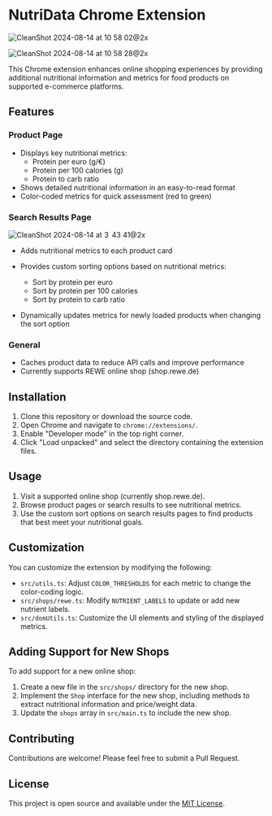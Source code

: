 # NutriData Chrome Extension

![CleanShot 2024-08-14 at 10  58 02@2x](https://github.com/user-attachments/assets/fab77d69-34c4-49aa-8fe5-7313281ada70)

![CleanShot 2024-08-14 at 10  58 28@2x](https://github.com/user-attachments/assets/c3a4c3e2-ce8b-4d33-b2be-2b910a441d32)

This Chrome extension enhances online shopping experiences by providing additional nutritional information and metrics for food products on supported e-commerce platforms.

## Features

### Product Page

- Displays key nutritional metrics:
  - Protein per euro (g/€)
  - Protein per 100 calories (g)
  - Protein to carb ratio
- Shows detailed nutritional information in an easy-to-read format
- Color-coded metrics for quick assessment (red to green)

### Search Results Page
 ![CleanShot 2024-08-14 at 3  43 41@2x](https://github.com/user-attachments/assets/3f5c520d-c157-4ba4-8ddc-1ab037d0dca7)


- Adds nutritional metrics to each product card
- Provides custom sorting options based on nutritional metrics:
  - Sort by protein per euro
  - Sort by protein per 100 calories
  - Sort by protein to carb ratio
 
- Dynamically updates metrics for newly loaded products when changing the sort option

### General

- Caches product data to reduce API calls and improve performance
- Currently supports REWE online shop (shop.rewe.de)

## Installation

1. Clone this repository or download the source code.
2. Open Chrome and navigate to `chrome://extensions/`.
3. Enable "Developer mode" in the top right corner.
4. Click "Load unpacked" and select the directory containing the extension files.

## Usage

1. Visit a supported online shop (currently shop.rewe.de).
2. Browse product pages or search results to see nutritional metrics.
3. Use the custom sort options on search results pages to find products that best meet your nutritional goals.

## Customization

You can customize the extension by modifying the following:

- `src/utils.ts`: Adjust `COLOR_THRESHOLDS` for each metric to change the color-coding logic.
- `src/shops/rewe.ts`: Modify `NUTRIENT_LABELS` to update or add new nutrient labels.
- `src/domUtils.ts`: Customize the UI elements and styling of the displayed metrics.

## Adding Support for New Shops

To add support for a new online shop:

1. Create a new file in the `src/shops/` directory for the new shop.
2. Implement the `Shop` interface for the new shop, including methods to extract nutritional information and price/weight data.
3. Update the `shops` array in `src/main.ts` to include the new shop.

## Contributing

Contributions are welcome! Please feel free to submit a Pull Request.

## License

This project is open source and available under the [MIT License](LICENSE).
